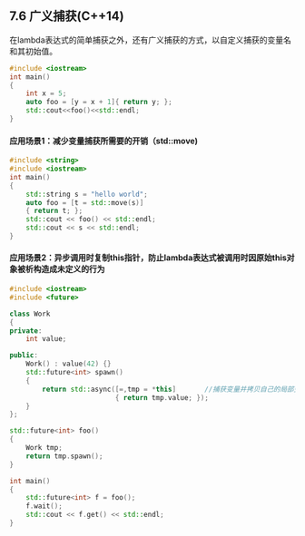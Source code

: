 ## 7.6 广义捕获(C++14)

​	在lambda表达式的简单捕获之外，还有广义捕获的方式，以自定义捕获的变量名和其初始值。

```C++
#include <iostream>
int main()
{
    int x = 5;
    auto foo = [y = x + 1]{ return y; };
    std::cout<<foo()<<std::endl;
}
```

#### 应用场景1：减少变量捕获所需要的开销（std::move)

```C++
#include <string>
#include <iostream>
int main()
{
    std::string s = "hello world";
    auto foo = [t = std::move(s)]
    { return t; };
    std::cout << foo() << std::endl;
    std::cout << s << std::endl;
}
```

#### 应用场景2：异步调用时复制this指针，防止lambda表达式被调用时因原始this对象被析构造成未定义的行为

```C++
#include <iostream>
#include <future>

class Work
{
private:
    int value;

public:
    Work() : value(42) {}
    std::future<int> spawn()
    {
        return std::async([=,tmp = *this]		//捕获变量并拷贝自己的局部变量
                          { return tmp.value; });
    }
};

std::future<int> foo()
{
    Work tmp;
    return tmp.spawn();
}

int main()
{
    std::future<int> f = foo();
    f.wait();
    std::cout << f.get() << std::endl;
}
```

